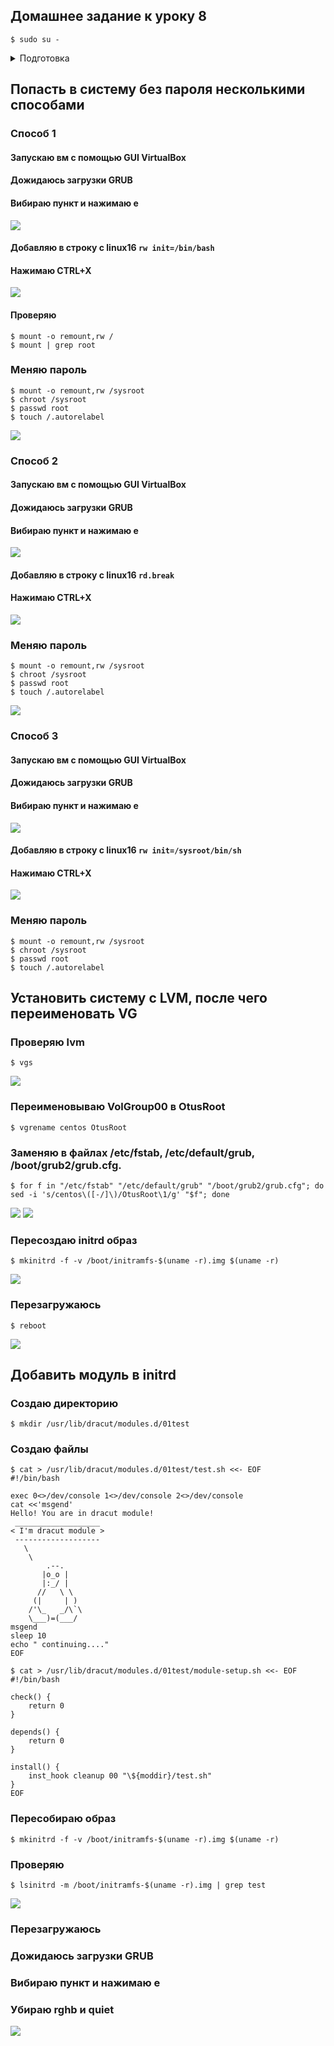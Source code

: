 
## Домашнее задание к уроку 8

```console
$ sudo su -
```

<details><summary>Подготовка</summary>

### Устанавливаю CentOS 7 с LVM на новую вм

![](/images/lesson8/Screenshot_20190602_213531.png)

### Включаю GUI в Vagrantfile

```ruby
vb.gui = true
```

</details>

## Попасть в систему без пароля несколькими способами

### Способ 1

#### Запускаю вм с помощью GUI VirtualBox

#### Дожидаюсь загрузки GRUB
#### Вибираю пункт и нажимаю e

![](/images/lesson8/Screenshot_20190602_233644.png)

#### Добавляю в строку с linux16 `rw init=/bin/bash`
#### Нажимаю CTRL+X

![](/images/lesson8/Screenshot_20190602_234010.png)

#### Проверяю

```console
$ mount -o remount,rw /
$ mount | grep root
```

### Меняю пароль

```console
$ mount -o remount,rw /sysroot
$ chroot /sysroot
$ passwd root
$ touch /.autorelabel
```

![](/images/lesson8/Screenshot_20190602_234154.png)

### Способ 2

#### Запускаю вм с помощью GUI VirtualBox

#### Дожидаюсь загрузки GRUB
#### Вибираю пункт и нажимаю e

![](/images/lesson8/Screenshot_20190602_233644.png)

#### Добавляю в строку с linux16 `rd.break`
#### Нажимаю CTRL+X

![](/images/lesson8/Screenshot_20190602_234534.png)

### Меняю пароль

```console
$ mount -o remount,rw /sysroot
$ chroot /sysroot
$ passwd root
$ touch /.autorelabel
```

![](/images/lesson8/Screenshot_20190602_234741.png)

### Способ 3

#### Запускаю вм с помощью GUI VirtualBox

#### Дожидаюсь загрузки GRUB
#### Вибираю пункт и нажимаю e

![](/images/lesson8/Screenshot_20190602_233644.png)

#### Добавляю в строку с linux16 `rw init=/sysroot/bin/sh`
#### Нажимаю CTRL+X

![](/images/lesson8/Screenshot_20190602_235109.png)

### Меняю пароль

```console
$ mount -o remount,rw /sysroot
$ chroot /sysroot
$ passwd root
$ touch /.autorelabel
```

## Установить систему с LVM, после чего переименовать VG

### Проверяю lvm

```console
$ vgs
```

![](/images/lesson8/Screenshot_20190602_221130.png)

### Переименовываю VolGroup00 в OtusRoot

```console
$ vgrename centos OtusRoot
```

### Заменяю в файлах /etc/fstab, /etc/default/grub, /boot/grub2/grub.cfg.

```console
$ for f in "/etc/fstab" "/etc/default/grub" "/boot/grub2/grub.cfg"; do sed -i 's/centos\([-/]\)/OtusRoot\1/g' "$f"; done
```

![](/images/lesson8/Screenshot_20190602_225353.png)
![](/images/lesson8/Screenshot_20190602_225600.png)

### Пересоздаю initrd образ

```console
$ mkinitrd -f -v /boot/initramfs-$(uname -r).img $(uname -r)
```

![](/images/lesson8/Screenshot_20190602_230233.png)

### Перезагружаюсь

```console
$ reboot
```

![](/images/lesson8/Screenshot_20190602_232637.png)

## Добавить модуль в initrd

### Создаю директорию

```console
$ mkdir /usr/lib/dracut/modules.d/01test
```

### Создаю файлы

```console
$ cat > /usr/lib/dracut/modules.d/01test/test.sh <<- EOF
#!/bin/bash

exec 0<>/dev/console 1<>/dev/console 2<>/dev/console
cat <<'msgend'
Hello! You are in dracut module!
 ___________________
< I'm dracut module >
 -------------------
   \
    \
        .--.
       |o_o |
       |:_/ |
      //   \ \
     (|     | )
    /'\_   _/\`\
    \___)=(___/
msgend
sleep 10
echo " continuing...."
EOF
```

```console
$ cat > /usr/lib/dracut/modules.d/01test/module-setup.sh <<- EOF
#!/bin/bash

check() {
    return 0
}

depends() {
    return 0
}

install() {
    inst_hook cleanup 00 "\${moddir}/test.sh"
}
EOF
```

### Пересобираю образ

```console
$ mkinitrd -f -v /boot/initramfs-$(uname -r).img $(uname -r)
```

### Проверяю

```console
$ lsinitrd -m /boot/initramfs-$(uname -r).img | grep test
```

![](/images/lesson8/Screenshot_20190603_003906.png)

### Перезагружаюсь
### Дожидаюсь загрузки GRUB
### Вибираю пункт и нажимаю e
### Убираю rghb и quiet

![](/images/lesson8/Screenshot_20190603_004211.png)
